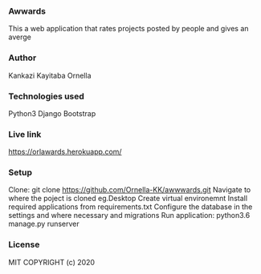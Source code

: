 ### Awwards
This a web application that rates projects posted by people and gives an averge

### Author
Kankazi Kayitaba Ornella

### Technologies used
Python3
Django
Bootstrap
### Live link
https://orlawards.herokuapp.com/
### Setup
Clone: git clone https://github.com/Ornella-KK/awwwards.git
Navigate to where the poject is cloned eg.Desktop
Create virtual environemnt
Install required applications from requirements.txt
Configure the database in the settings and where necessary and migrations
Run application: python3.6 manage.py runserver

### License
MIT COPYRIGHT (c) 2020